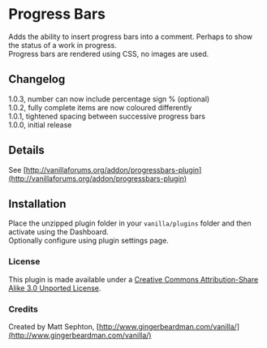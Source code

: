 # Progress Bars

Adds the ability to insert progress bars into a comment. Perhaps to show the status of a work in progress.  
Progress bars are rendered using CSS, no images are used.

## Changelog
1.0.3, number can now include percentage sign % (optional)  
1.0.2, fully complete items are now coloured differently  
1.0.1, tightened spacing between successive progress bars  
1.0.0, initial release  

## Details
See [http://vanillaforums.org/addon/progressbars-plugin](http://vanillaforums.org/addon/progressbars-plugin)

## Installation
Place the unzipped plugin folder in your `vanilla/plugins` folder and then activate using the Dashboard.  
Optionally configure using plugin settings page.

### License
This plugin is made available under a [Creative Commons Attribution-Share Alike 3.0 Unported License](http://creativecommons.org/licenses/by-sa/3.0).

### Credits
Created by Matt Sephton, [http://www.gingerbeardman.com/vanilla/](http://www.gingerbeardman.com/vanilla/)